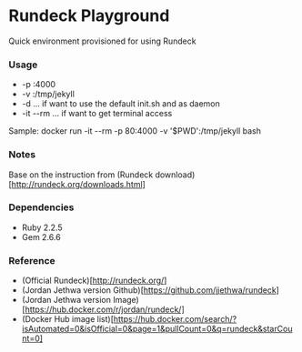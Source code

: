 Rundeck Playground
===================

Quick environment provisioned for using Rundeck

### Usage

* -p <host-ip>:4000
* -v <development-dir>:/tmp/jekyll
* -d ... if want to use the default init.sh and as daemon
* -it --rm ... if want to get terminal access

Sample:
docker run -it --rm -p 80:4000 -v '$PWD':/tmp/jekyll <jekyll> bash

### Notes

Base on the instruction from (Rundeck download)[http://rundeck.org/downloads.html]

### Dependencies

* Ruby 2.2.5
* Gem 2.6.6

### Reference

* (Official Rundeck)[http://rundeck.org/]
* (Jordan Jethwa version Github)[https://github.com/jjethwa/rundeck]
* (Jordan Jethwa version Image)[https://hub.docker.com/r/jordan/rundeck/]
* (Docker Hub image list)[https://hub.docker.com/search/?isAutomated=0&isOfficial=0&page=1&pullCount=0&q=rundeck&starCount=0]
